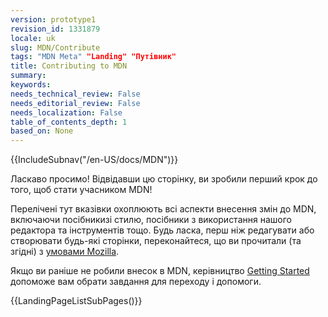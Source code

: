 ```yaml
---
version: prototype1
revision_id: 1331879
locale: uk
slug: MDN/Contribute
tags: "MDN Meta" "Landing" "Путівник"
title: Contributing to MDN
summary: 
keywords: 
needs_technical_review: False
needs_editorial_review: False
needs_localization: False
table_of_contents_depth: 1
based_on: None
---
```

<div>{{IncludeSubnav("/en-US/docs/MDN")}}</div>

<p><span id="result_box" lang="uk"><span>Ласкаво просимо!</span> <span>Відвідавши цю сторінку, ви зробили перший крок до того, щоб стати учасником MDN!</span></span></p>

<p><span class="seoSummary">Перелічені тут вказівки охоплюють всі аспекти внесення змін до MDN, включаючи посібникизі стилю, посібники з використання нашого редактора та інструментів тощо. Будь ласка, перш ніж редагувати або створювати будь-які сторінки, переконайтеся, що ви прочитали (та згідні) з <a href="https://www.mozilla.org/en-US/about/legal/terms/mozilla/">умовами Mozilla</a>. </span></p>

<p>Якщо ви раніше не робили внесок в MDN, керівництво <a href="/en-US/docs/MDN/Getting_started">Getting Started</a> допоможе вам обрати завдання для переходу і допомоги.</p>

<p>{{LandingPageListSubPages()}}</p>

